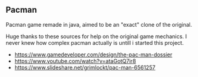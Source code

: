 ## Pacman
Pacman game remade in java, aimed to be an "exact" clone of the original. 

Huge thanks to these sources for help on the original game mechanics. I never knew how complex pacman actually is untill i started this project.
 * https://www.gamedeveloper.com/design/the-pac-man-dossier
 * https://www.youtube.com/watch?v=ataGotQ7ir8
 * https://www.slideshare.net/grimlockt/pac-man-6561257
 
